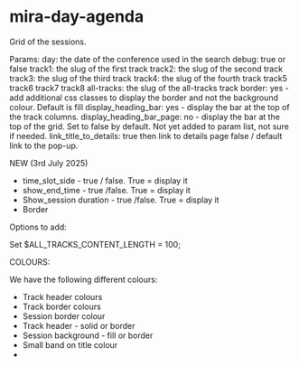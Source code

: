 # mira-day-agenda
Grid of the sessions. 

  Params:
  day: the date of the conference used in the search
  debug: true or false
  track1: the slug of the first track
  track2: the slug of the second track
  track3: the slug of the third track
  track4: the slug of the fourth track
  track5
  track6
  track7
  track8
  all-tracks: the slug of the all-tracks track
  border: yes - add additional css classes to display the border and not the background colour. Default is fill
  display_heading_bar: yes - display the bar at the top of the track columns. 
  display_heading_bar_page: no - display the bar at the top of the grid. Set to false by default. Not yet added to param list, not sure if needed.
  link_title_to_details: true then link to details page false / default link to the pop-up.
  
  NEW (3rd July 2025)
  - time_slot_side - true / false. True = display it
   - show_end_time - true /false. True = display it
   - Show_session duration - true /false. True = display it
   - Border 
   
   
  Options to add:
  
  Set 
  $ALL_TRACKS_CONTENT_LENGTH = 100; 

COLOURS:

We have the following different colours:

- Track header colours
- Track border colours
- Session border colour
- Track header - solid or border
- Session background - fill or border
- Small band on title colour
- 


  
  
  
   
